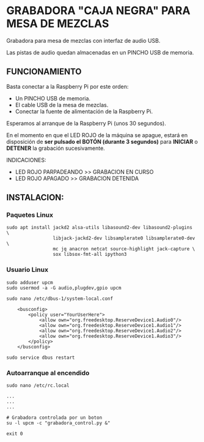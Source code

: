 # GRABADORA "CAJA NEGRA" PARA MESA DE MEZCLAS

Grabadora para mesa de mezclas con interfaz de audio USB.

Las pistas de audio quedan almacenadas en un PINCHO USB de memoria.

## FUNCIONAMIENTO

Basta conectar a la Raspberry Pi por este orden:

- Un PINCHO USB de memoria.
- El cable USB de la mesa de mezclas.
- Conectar la fuente de alimentación de la Raspberry Pi.

Esperamos al arranque de la Raspberry Pi (unos 30 segundos).

En el momento en que el LED ROJO de la máquina se apague, estará en disposición de **ser pulsado el BOTÓN (durante 3 segundos)** para **INICIAR** o **DETENER** la grabación sucesivamente.

INDICACIONES:

- LED ROJO PARPADEANDO >> GRABACION EN CURSO
- LED ROJO APAGADO >> GRABACION DETENIDA

## INSTALACION:

### Paquetes Linux

```
sudo apt install jackd2 alsa-utils libasound2-dev libasound2-plugins  \
                 libjack-jackd2-dev libsamplerate0 libsamplerate0-dev  \
                 mc jq anacron netcat source-highlight jack-capture \
                 sox libsox-fmt-all ipython3

```

### Usuario Linux

```
sudo adduser upcm
sudo usermod -a -G audio,plugdev,gpio upcm
```

```
sudo nano /etc/dbus-1/system-local.conf
```

```
    <busconfig>
        <policy user="YourUserHere">
            <allow own="org.freedesktop.ReserveDevice1.Audio0"/>
            <allow own="org.freedesktop.ReserveDevice1.Audio1"/>
            <allow own="org.freedesktop.ReserveDevice1.Audio2"/>
            <allow own="org.freedesktop.ReserveDevice1.Audio3"/>
        </policy>
    </busconfig>
```
    
```
sudo service dbus restart
```

### Autoarranque al encendido

```
sudo nano /etc/rc.local
```
```
...
...
...

# Grabadora controlada por un boton
su -l upcm -c "grabadora_control.py &"

exit 0
```
